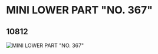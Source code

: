 # MINI LOWER PART "NO. 367"
## 10812
![MINI LOWER PART "NO. 367"](https://lc-www-live-s.legocdn.com/media/bricks/5/2/6022489.jpg)